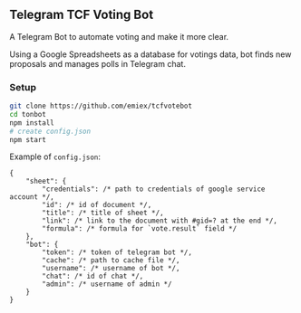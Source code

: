 ## Telegram TCF Voting Bot

A Telegram Bot to automate voting and make it more clear.

Using a Google Spreadsheets as a database for votings data, bot finds new proposals and manages polls in Telegram chat.

### Setup

```bash
git clone https://github.com/emiex/tcfvotebot
cd tonbot
npm install
# create config.json
npm start
```

Example of `config.json`:
```
{
    "sheet": {
        "credentials": /* path to credentials of google service account */,
        "id": /* id of document */,
        "title": /* title of sheet */,
        "link": /* link to the document with #gid=? at the end */,
        "formula": /* formula for `vote.result` field */
    },
    "bot": {
        "token": /* token of telegram bot */,
        "cache": /* path to cache file */,
        "username": /* username of bot */,
        "chat": /* id of chat */,
        "admin": /* username of admin */
    }
}
```
